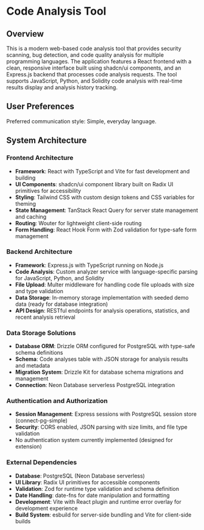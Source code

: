 # Code Analysis Tool

## Overview

This is a modern web-based code analysis tool that provides security scanning, bug detection, and code quality analysis for multiple programming languages. The application features a React frontend with a clean, responsive interface built using shadcn/ui components, and an Express.js backend that processes code analysis requests. The tool supports JavaScript, Python, and Solidity code analysis with real-time results display and analysis history tracking.

## User Preferences

Preferred communication style: Simple, everyday language.

## System Architecture

### Frontend Architecture
- **Framework**: React with TypeScript and Vite for fast development and building
- **UI Components**: shadcn/ui component library built on Radix UI primitives for accessibility
- **Styling**: Tailwind CSS with custom design tokens and CSS variables for theming
- **State Management**: TanStack React Query for server state management and caching
- **Routing**: Wouter for lightweight client-side routing
- **Form Handling**: React Hook Form with Zod validation for type-safe form management

### Backend Architecture
- **Framework**: Express.js with TypeScript running on Node.js
- **Code Analysis**: Custom analyzer service with language-specific parsing for JavaScript, Python, and Solidity
- **File Upload**: Multer middleware for handling code file uploads with size and type validation
- **Data Storage**: In-memory storage implementation with seeded demo data (ready for database integration)
- **API Design**: RESTful endpoints for analysis operations, statistics, and recent analysis retrieval

### Data Storage Solutions
- **Database ORM**: Drizzle ORM configured for PostgreSQL with type-safe schema definitions
- **Schema**: Code analyses table with JSON storage for analysis results and metadata
- **Migration System**: Drizzle Kit for database schema migrations and management
- **Connection**: Neon Database serverless PostgreSQL integration

### Authentication and Authorization
- **Session Management**: Express sessions with PostgreSQL session store (connect-pg-simple)
- **Security**: CORS enabled, JSON parsing with size limits, and file type validation
- No authentication system currently implemented (designed for extension)

### External Dependencies
- **Database**: PostgreSQL (Neon Database serverless)
- **UI Library**: Radix UI primitives for accessible components
- **Validation**: Zod for runtime type validation and schema definition
- **Date Handling**: date-fns for date manipulation and formatting
- **Development**: Vite with React plugin and runtime error overlay for development experience
- **Build System**: esbuild for server-side bundling and Vite for client-side builds